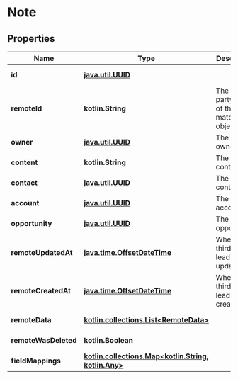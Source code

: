 
# Note

## Properties
Name | Type | Description | Notes
------------ | ------------- | ------------- | -------------
**id** | [**java.util.UUID**](java.util.UUID.md) |  |  [optional] [readonly]
**remoteId** | **kotlin.String** | The third-party API ID of the matching object. |  [optional]
**owner** | [**java.util.UUID**](java.util.UUID.md) | The note&#39;s owner. |  [optional]
**content** | **kotlin.String** | The note&#39;s content. |  [optional]
**contact** | [**java.util.UUID**](java.util.UUID.md) | The note&#39;s contact. |  [optional]
**account** | [**java.util.UUID**](java.util.UUID.md) | The note&#39;s account. |  [optional]
**opportunity** | [**java.util.UUID**](java.util.UUID.md) | The note&#39;s opportunity. |  [optional]
**remoteUpdatedAt** | [**java.time.OffsetDateTime**](java.time.OffsetDateTime.md) | When the third party&#39;s lead was updated. |  [optional]
**remoteCreatedAt** | [**java.time.OffsetDateTime**](java.time.OffsetDateTime.md) | When the third party&#39;s lead was created. |  [optional]
**remoteData** | [**kotlin.collections.List&lt;RemoteData&gt;**](RemoteData.md) |  |  [optional] [readonly]
**remoteWasDeleted** | **kotlin.Boolean** |  |  [optional] [readonly]
**fieldMappings** | [**kotlin.collections.Map&lt;kotlin.String, kotlin.Any&gt;**](kotlin.Any.md) |  |  [optional] [readonly]




